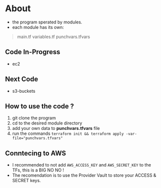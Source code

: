 # About
- the program sperated by modules.
- each module has its own:
> main.tf
> variables.tf 
> punchvars.tfvars

## Code In-Progress
- ec2

## Next Code
- s3-buckets

## How to use the code ?
1. git clone the program
2. cd to the desired module directory
3. add your own data to **punchvars.tfvars** file
4. run the commands `terraform init && terraform apply -var-file="punchvars.tfvars"`

## Conntecing to AWS
- I recommended to not add `AWS_ACCESS_KEY` and `AWS_SECRET_KEY` to the TFs, this is a BIG NO NO !
- The recomendation is to use the Provider Vault to store your ACCESS & SECRET keys.